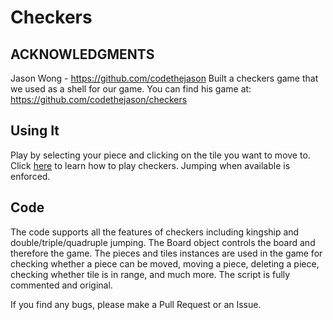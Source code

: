 # Checkers

## ACKNOWLEDGMENTS
Jason Wong - https://github.com/codethejason
Built a checkers game that we used as a shell for our game. You can find his game at: https://github.com/codethejason/checkers

## Using It
Play by selecting your piece and clicking on the tile you want to move to. Click [here](http://www.itsyourturn.com/t_helptopic2030.html) to learn how to play checkers. Jumping when available is enforced.

## Code
The code supports all the features of checkers including kingship and double/triple/quadruple jumping. The Board object controls the board and therefore the game. The pieces and tiles instances are used in the game for checking whether a piece can be moved, moving a piece, deleting a piece, checking whether tile is in range, and much more. The script is fully commented and original.

If you find any bugs, please make a Pull Request or an Issue.
